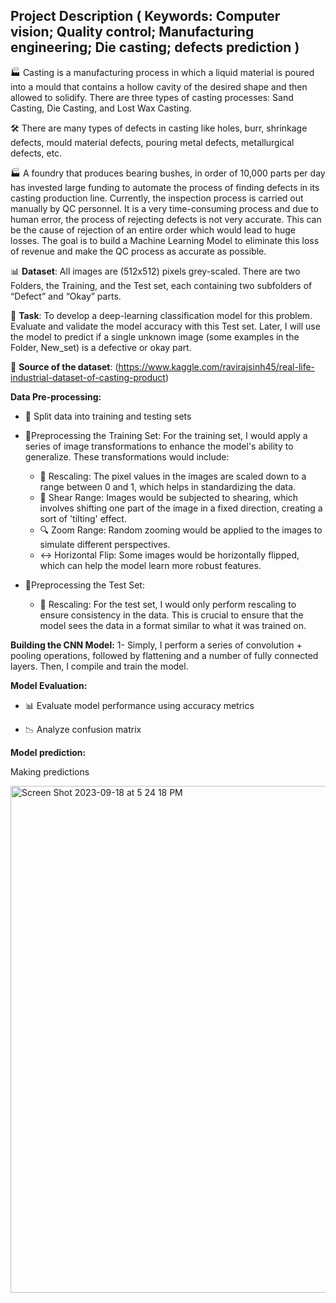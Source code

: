 
## Project Description ( Keywords: Computer vision; Quality control; Manufacturing engineering; Die casting;  defects prediction )

🏭 Casting is a manufacturing process in which a liquid material is poured into a mould that contains a hollow cavity of the desired shape and then allowed to solidify. There are three types of casting processes: Sand Casting, Die Casting, and Lost Wax Casting.

🛠️ There are many types of defects in casting like holes, burr, shrinkage defects, mould material defects, pouring metal defects, metallurgical defects, etc.

🏭 A foundry that produces bearing bushes, in order of 10,000 parts per day has invested large funding to automate the process of finding defects in its casting production line. Currently, the inspection process is carried out manually by QC personnel. It is a very time-consuming process and due to human error, the process of rejecting defects is not very accurate. This can be the cause of rejection of an entire order which would lead to huge losses. The goal is to build a Machine Learning Model to eliminate this loss of revenue and make the QC process as accurate as possible.

📊 **Dataset**: All images are (512x512) pixels grey-scaled. There are two Folders, the Training, and the Test set, each containing two subfolders of “Defect” and “Okay” parts.  

📝 **Task**: To develop a deep-learning classification model for this problem. Evaluate and validate the model accuracy with this Test set. Later, I will  use the model to predict if a single unknown image (some examples in the Folder, New_set) is a defective or okay part. 

📂 **Source of the dataset**: (https://www.kaggle.com/ravirajsinh45/real-life-industrial-dataset-of-casting-product)





**Data Pre-processing:**

- 🧩 Split data into training and testing sets
- 🧩Preprocessing the Training Set:
  For the training set, I would apply a series of image transformations to enhance the model's ability to generalize. These transformations would include:

    - 🔄 Rescaling: The pixel values in the images are scaled down to a range between 0 and 1, which helps in standardizing the data.
    - 📏 Shear Range: Images would be subjected to shearing, which involves shifting one part of the image in a fixed direction, creating a sort of 'tilting' effect.
    - 🔍 Zoom Range: Random zooming would be applied to the images to simulate different perspectives.
    - ↔️ Horizontal Flip:  Some images would be horizontally flipped, which can help the model learn more robust features.

- 🧩Preprocessing the Test Set:
    - 🔄 Rescaling: For the test set, I would only perform rescaling to ensure consistency in the data. This is crucial to ensure that the model sees the data in a format similar to what it was trained on.

  
**Building the CNN Model:**
1- Simply, I perform a series of convolution + pooling operations, followed by flattening and a number of fully connected layers. Then, I compile and train the model.



**Model Evaluation:**
- 📊 Evaluate model performance using accuracy metrics

- 📉 Analyze confusion matrix

**Model prediction:**

Making predictions

<img width="811" alt="Screen Shot 2023-09-18 at 5 24 18 PM" src="https://github.com/ZTECH10/Die-Casting-Automatic-Defect-Detection-using-Convolutional-neural-networks-CNNs-/assets/53150477/a5bafb20-c11f-49b4-8099-198bba301d50">




